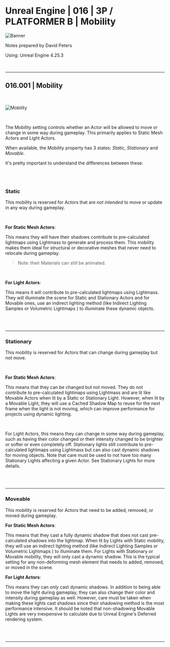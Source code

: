 # Unreal Engine | 016 | 3P / PLATFORMER B | Mobility

![Banner](https://user-images.githubusercontent.com/36719180/93958681-1a422980-fdab-11ea-8c2b-e665e08294da.png)


Notes prepared by David Peters

Using: Unreal Engine 4.25.3 

<br>

---

## 016.001 | Mobility

<br>

![Mobility](https://user-images.githubusercontent.com/36719180/94083772-19b39c80-fe58-11ea-9432-ac00b579f386.png)

<br>

The Mobility setting controls whether an Actor will be allowed to move or change in some way during gameplay. This primarily applies to Static Mesh Actors and Light Actors.

When available, the Mobility property has 3 states: *Static*, *Stationary* and *Movable*.

It's pretty important to understand the differences between these:

<br><br>

### Static

	
This mobility is reserved for Actors that are *not intended* to move or update in any way during gameplay.

<br>

**For Static Mesh Actors**:

This means they will have their shadows contribute to pre-calculated lightmaps using Lightmass to generate and process them. This mobility makes them ideal for structural or decorative meshes that never need to relocate during gameplay.

> Note: their Materials can still be animated.

<br>

**For Light Actors**:

This means it will contribute to pre-calculated lightmaps using Lightmass. They will illuminate the scene for Static and Stationary Actors and for Movable ones, use an indirect lighting method (like Indirect Lighting Samples or Volumetric Lightmaps ) to illuminate these dynamic objects.

<br><br>

---

### Stationary


This mobility is reserved for Actors that can change during gameplay but not move.

<br>

**For Static Mesh Actors**: 

This means that they can be changed but not moved. They do not contribute to pre-calculated lightmaps using Lightmass and are lit like Movable Actors when lit by a Static or Stationary Light. However, when lit by a Movable Light, they will use a Cached Shadow Map to reuse for the next frame when the light is not moving, which can improve performance for projects using dynamic lighting.

<br>

For Light Actors, this means they can change in some way during gameplay, such as having their color changed or their intensity changed to be brighter or softer or even completely off. Stationary lights still contribute to pre-calculated lightmaps using Lightmass but can also cast dynamic shadows for moving objects. Note that care must be used to not have too many Stationary Lights affecting a given Actor. See Stationary Lights for more details.

<br><br>

---

### Moveable

This mobility is reserved for Actors that need to be added, removed, or moved during gameplay.

**For Static Mesh Actors**:

This means that they cast a fully dynamic shadow that does not cast pre-calculated shadows into the lightmap. When lit by Lights with Static mobility, they will use an indirect lighting method (like Indirect Lighting Samples or Volumetric Lightmaps ) to illuminate them. For Lights with Stationary or Movable mobility, they will only cast a dynamic shadow. This is the typical setting for any non-deforming mesh element that needs to added, removed, or moved in the scene. 

**For Light Actors**:

This means they can *only* cast dynamic shadows. In addition to being able to move the light during gameplay, they can also change their color and intensity during gameplay as well. However, care must be taken when making these lights cast shadows since their shadowing method is the most performance intensive. It should be noted that non-shadowing Movable Lights are very inexpensive to calculate due to Unreal Engine's Deferred rendering system.

<br><br>

---

